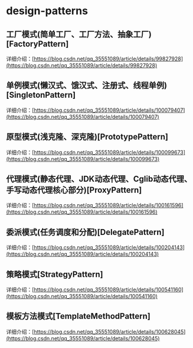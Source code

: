 # design-patterns

## 工厂模式(简单工厂、工厂方法、抽象工厂)[FactoryPattern]
详细介绍：[https://blog.csdn.net/qq_35551089/article/details/99827928](https://blog.csdn.net/qq_35551089/article/details/99827928)
## 单例模式(懒汉式、饿汉式、注册式、线程单例)[SingletonPattern]

详细介绍：[https://blog.csdn.net/qq_35551089/article/details/100079407](https://blog.csdn.net/qq_35551089/article/details/100079407)
## 原型模式(浅克隆、深克隆)[PrototypePattern]

详细介绍：[https://blog.csdn.net/qq_35551089/article/details/100099673](https://blog.csdn.net/qq_35551089/article/details/100099673)
## 代理模式(静态代理、JDK动态代理、Cglib动态代理、手写动态代理核心部分)[ProxyPattern]

详细介绍：[https://blog.csdn.net/qq_35551089/article/details/100161596](https://blog.csdn.net/qq_35551089/article/details/100161596)

## 委派模式(任务调度和分配)[DelegatePattern]

详细介绍：[https://blog.csdn.net/qq_35551089/article/details/100204143](https://blog.csdn.net/qq_35551089/article/details/100204143)

## 策略模式[StrategyPattern]

详细介绍：[https://blog.csdn.net/qq_35551089/article/details/100541160](https://blog.csdn.net/qq_35551089/article/details/100541160)

## 模板方法模式[TemplateMethodPattern]

详细介绍：[https://blog.csdn.net/qq_35551089/article/details/100628045](https://blog.csdn.net/qq_35551089/article/details/100628045)

